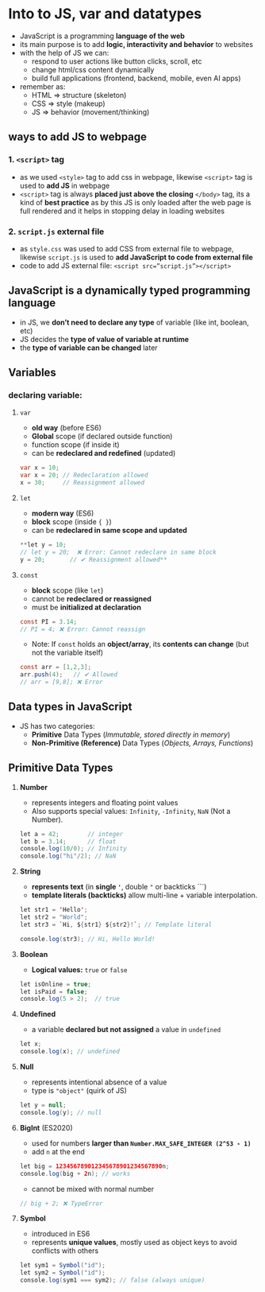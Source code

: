 # Into to JS, var and datatypes

- JavaScript is a programming **language of the web**
- its main purpose is to add **logic, interactivity and behavior** to websites
- with the help of JS we can:
    - respond to user actions like button clicks, scroll, etc
    - change html/css content dynamically
    - build full applications (frontend, backend, mobile, even AI apps)
- remember as:
    - HTML ⇒ structure (skeleton)
    - CSS ⇒ style (makeup)
    - JS ⇒ behavior (movement/thinking)

## ways to add JS to webpage

### 1. `<script>` tag

- as we used `<style>` tag to add css in webpage, likewise `<script>` tag is used to **add JS** in webpage
- `<script>` tag is always **placed just above the closing** `</body>` tag, its a kind of **best practice** as by this JS is only loaded after the web page is full rendered and it helps in stopping delay in loading websites

### 2. `script.js` external file

- as `style.css` was used to add CSS from external file to webpage, likewise `script.js` is used to **add JavaScript to code from external file**
- code to add JS external file: `<script src=”script.js”></script>`

## JavaScript is a dynamically typed programming language

- in JS, we **don’t need to declare any type** of variable (like int, boolean, etc)
- JS decides the **type of value of variable at runtime**
- the **type of variable can be changed** later

## Variables

### declaring variable:

1. `var`
    - **old way** (before ES6)
    - **Global** scope (if declared outside function)
    - function scope (if inside it)
    - can be **redeclared and redefined** (updated)
    
    ```java
    var x = 10;
    var x = 20; // Redeclaration allowed
    x = 30;     // Reassignment allowed
    ```
    
2. `let`
    - **modern way** (ES6)
    - **block** scope (inside `{ }`)
    - can be **redeclared in same scope and updated**
    
    ```java
    **let y = 10;
    // let y = 20;  ❌ Error: Cannot redeclare in same block
    y = 20;       // ✔ Reassignment allowed**
    ```
    
3. `const`
    - **block** scope  (like `let`)
    - cannot be **redeclared or reassigned**
    - must be **initialized at declaration**
    
    ```java
    const PI = 3.14;
    // PI = 4; ❌ Error: Cannot reassign
    ```
    
    - Note: If `const` holds an **object/array**, its **contents can change** (but not the variable itself)
    
    ```java
    const arr = [1,2,3];
    arr.push(4);   // ✔ Allowed
    // arr = [9,8]; ❌ Error
    ```
    

## Data types in JavaScript

- JS has two categories:
    - **Primitive** Data Types (*Immutable, stored directly in memory*)
    - **Non-Primitive (Reference)** Data Types (*Objects, Arrays, Functions*)

## Primitive Data Types

1. **Number**
    - represents integers and floating point values
    - Also supports special values: `Infinity`, `-Infinity`, `NaN` (Not a Number).
    
    ```java
    let a = 42;        // integer
    let b = 3.14;      // float
    console.log(10/0); // Infinity
    console.log("hi"/2); // NaN
    ```
    
2. **String**
    - **represents text** (in **single `'`**,  double `"`  or backticks ```)
    - **template literals (backticks)** allow multi-line + variable interpolation.
    
    ```java
    let str1 = 'Hello';
    let str2 = "World";
    let str3 = `Hi, ${str1} ${str2}!`; // Template literal
    
    console.log(str3); // Hi, Hello World!
    ```
    
3. **Boolean**
    - **Logical values:** `true` or `false`
    
    ```java
    let isOnline = true;
    let isPaid = false;
    console.log(5 > 2);  // true
    ```
    
4. **Undefined**
    - a variable **declared but not assigned** a value in `undefined`
    
    ```java
    let x;
    console.log(x); // undefined
    ```
    
5. **Null**
    - represents intentional absence of a value
    - type is `"object"` (quirk of JS)
    
    ```java
    let y = null;
    console.log(y); // null
    ```
    
6. **BigInt** (ES2020)
    - used for numbers **larger than `Number.MAX_SAFE_INTEGER (2^53 - 1)`**
    - add `n` at the end
    
    ```java
    let big = 123456789012345678901234567890n;
    console.log(big + 2n); // works
    ```
    
    - cannot be mixed with normal number
    
    ```java
    // big + 2; ❌ TypeError
    ```
    
7. **Symbol**
    - introduced in ES6
    - represents **unique values**, mostly used as object keys to avoid conflicts with others
    
    ```java
    let sym1 = Symbol("id");
    let sym2 = Symbol("id");
    console.log(sym1 === sym2); // false (always unique)
    ```